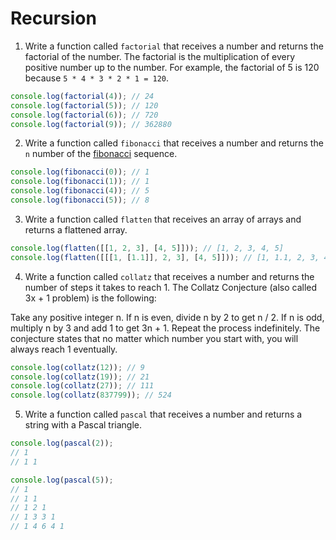 # Recursion

1. Write a function called `factorial` that receives a number and returns the factorial of the number. The factorial is the multiplication of every positive number up to the number. For example, the factorial of 5 is 120 because `5 * 4 * 3 * 2 * 1 = 120`.

```javascript
console.log(factorial(4)); // 24
console.log(factorial(5)); // 120
console.log(factorial(6)); // 720
console.log(factorial(9)); // 362880
```

2. Write a function called `fibonacci` that receives a number and returns the `n` number of the [fibonacci](https://en.wikipedia.org/wiki/Fibonacci_number) sequence.

```javascript
console.log(fibonacci(0)); // 1
console.log(fibonacci(1)); // 1
console.log(fibonacci(4)); // 5
console.log(fibonacci(5)); // 8
```

3. Write a function called `flatten` that receives an array of arrays and returns a flattened array.

```javascript
console.log(flatten([[1, 2, 3], [4, 5]])); // [1, 2, 3, 4, 5]
console.log(flatten([[[1, [1.1]], 2, 3], [4, 5]])); // [1, 1.1, 2, 3, 4, 5]
```

4. Write a function called `collatz` that receives a number and returns the number of steps it takes to reach 1. The Collatz Conjecture (also called 3x + 1 problem) is the following:

Take any positive integer n. If n is even, divide n by 2 to get n / 2. If n is odd, multiply n by 3 and add 1 to get 3n + 1. Repeat the process indefinitely. The conjecture states that no matter which number you start with, you will always reach 1 eventually.

```javascript
console.log(collatz(12)); // 9
console.log(collatz(19)); // 21
console.log(collatz(27)); // 111
console.log(collatz(837799)); // 524
```

5. Write a function called `pascal` that receives a number and returns a string with a Pascal triangle.

```javascript
console.log(pascal(2));
// 1
// 1 1

console.log(pascal(5));
// 1
// 1 1
// 1 2 1
// 1 3 3 1
// 1 4 6 4 1
```
